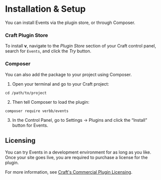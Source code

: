 # Installation & Setup
You can install Events via the plugin store, or through Composer.

### Craft Plugin Store
To install **v**, navigate to the _Plugin Store_ section of your Craft control panel, search for `Events`, and click the _Try_ button.

### Composer
You can also add the package to your project using Composer.

1. Open your terminal and go to your Craft project:
```
cd /path/to/project
```
2. Then tell Composer to load the plugin:
```
composer require verbb/events
```
3. In the Control Panel, go to Settings → Plugins and click the “Install” button for Events.

## Licensing
You can try Events in a development environment for as long as you like. Once your site goes live, you are required to purchase a license for the plugin.

For more information, see [Craft's Commercial Plugin Licensing](https://docs.craftcms.com/v3/plugins.html#commercial-plugin-licensing).
